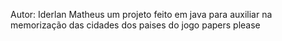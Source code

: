 Autor: Iderlan Matheus
um projeto feito em java para auxiliar na memorização das cidades dos paises do jogo papers please
